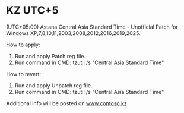 # KZ UTC+5
(UTC+05:00) Astana Central Asia Standard Time - Unofficial Patch for Windows XP,7,8,10,11,2003,2008,2012,2016,2019,2025.

How to apply:
1. Run and apply Patch reg file.
2. Run command in CMD: tzutil /s "Central Asia Standard Time"

How to revert:
1. Run and apply Unpatch reg file.
2. Run command in CMD: tzutil /s "Central Asia Standard Time"

Additional info will be posted on www.contoso.kz
